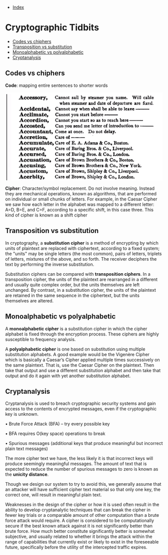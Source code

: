 - [Index](https://github.com/KiraDiShira/Crypto#crypto)   

# Cryptographic Tidbits

- [Codes vs chiphers](#codes-vs-chiphers)   
- [Transposition vs substitution](#transposition-vs-substitution)
- [Monoalphabetic vs polyalphabetic](#monoalphabetic-vs-polyalphabetic)
- [Cryptanalysis](#cryptanalysis)

## Codes vs chiphers

**Code**: mapping entire sentences to shorter words

<img src="https://github.com/KiraDiShira/Crypto/blob/master/Cryptographic%20Tidbits/Images/cac1.png" />

**Cipher**: Character/symbol replacement. Do not involve meaning. Instead they are mechanical operations, known as algorithms, that are performed on individual or small chunks of letters. For example, in the Caesar Cipher we saw how each letter in the alphabet was mapped to a different letter: A=D,  B=E, and C=F, according to a specific shift, in this case three. This kind of cipher is known as a shift cipher

## Transposition vs substitution

In cryptography, a **substitution cipher** is a method of encrypting by which units of plaintext are replaced with ciphertext, according to a fixed system; the "units" may be single letters (the most common), pairs of letters, triplets of letters, mixtures of the above, and so forth. The receiver deciphers the text by performing the inverse substitution.

Substitution ciphers can be compared with **transposition ciphers**. In a transposition cipher, the units of the plaintext are rearranged in a different and usually quite complex order, but the units themselves are left unchanged. By contrast, in a substitution cipher, the units of the plaintext are retained in the same sequence in the ciphertext, but the units themselves are altered.

## Monoalphabetic vs polyalphabetic

A **monoalphabetic cipher** is a substitution cipher in which the cipher alphabet is fixed through the encryption process. These ciphers are highly susceptible to frequency analysis.

A **polyalphabetic cipher** is one based on substitution using multiple substitution alphabets. A good example would be the Vigenère Cipher which is basically a Caesar’s Cipher applied multiple times successively on the same plaintext. That is, use the Caesar Cipher on the plaintext. Then take that output and use a different substitution alphabet and then take that output and do it again with yet another substitution alphabet.

## Cryptanalysis

Cryptanalysis is used to breach cryptographic security systems and gain access to the contents of encrypted messages, even if the cryptographic key is unknown.

• Brute Force Attack (BFA) – try every possible key

• BFA requires O(key space) operations to break 

• Spurious messages (additional keys that produce meaningful but incorrect plain text messages)

The more cipher text we have, the less likely it is that incorrect keys will produce seemingly meaningful messages. The amount of text that is expected to reduce the number of spurious messages to zero is known as the **unicity distance**.
 
Though we design our system to try to avoid this, we generally assume that an attacker will have sufficient cipher text material so that only one key, the correct one, will result in meaningful plain text.

Weaknesses in the design of the cipher or how it is used often result in the ability to develop cryptanalytic techniques that can break the cipher in fewer key trials or a comparable amount of other computation than a brute force attack would require. A cipher is considered to be computationally secure if the best known attack against it is not significantly better than brute force. How much better constitute significantly better is somewhat subjective, and usually related to whether it brings the attack within the range of capabilities that currently exist or likely to exist in the foreseeable future, specifically before the utility of the intercepted  traffic expires.


